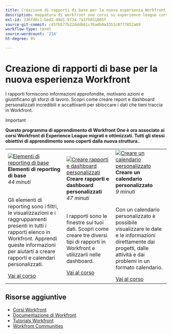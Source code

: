 ```yaml
---
title: Creazione di rapporti di base per la nuova esperienza Workfront
description: mappatura di workfront one corsi su experience league corsi
exl-id: 336fd0c1-bed2-48d1-9f34-7a175031865f
source-git-commit: c43fb577b22dddb61c76adb0a3351c0777852a69
workflow-type: tm+mt
source-wordcount: '214'
ht-degree: 0%

---
```


# Creazione di rapporti di base per la nuova esperienza Workfront

I rapporti forniscono informazioni approfondite, motivano azioni e giustificano gli sforzi di lavoro. Scopri come creare report e dashboard personalizzati incredibili e accattivanti per sbloccare i dati che tieni traccia in Workfront.

>[!IMPORTANT]
>
>**Questo programma di apprendimento di Workfront One è ora associato ai corsi Workfront di Experience League migrati e ottimizzati.  Tutti gli stessi obiettivi di apprendimento sono coperti dalla nuova struttura.**.

<table>
  <tr>
   <td>
      <a href="https://experienceleague.adobe.com/?recommended=Workfront-U-1-2022.1.reporting">
      <img alt="Elementi di reporting di base" src="https://cdn.experienceleague.adobe.com/thumb/basic-reporting-elements.png"/>
      </a>
      <div>
         <strong>Elementi di reporting di base</strong></a>         
         <br/><em>44 minuti</em>
      </div>
      <p>
        <br/>
         Gli elementi di reporting sono i filtri, le visualizzazioni e i raggruppamenti presenti in tutti i rapporti elenco in Workfront. Apprendi queste informazioni per aiutarti a creare rapporti e calendari personalizzati.
      </p>
      <a  rel="noreferrer" target="_blank" href="https://experienceleague.adobe.com/?recommended=Workfront-U-1-2022.1.reporting" class="spectrum-Button spectrum-Button--primary spectrum-Button--sizeM">
      <span class="spectrum-Button-label has-no-wrap has-text-weight-bold">Vai al corso</span>
      </a>
   </td>   
   <td>
      <a href="https://experienceleague.adobe.com/?recommended=Workfront-U-1-2022.3.reporting">
      <img alt="Creare rapporti e dashboard personalizzati" src="https://cdn.experienceleague.adobe.com/thumb/create-custom-reports-and-dashboards.png"/>
      </a>
      <div>
         <strong>Creare rapporti e dashboard personalizzati</strong></a>         
         <br/><em>47 minuti</em>
      </div>
      <p>
        <br/>
         I rapporti sono le finestre sui tuoi dati. Scopri come creare tre diversi tipi di rapporti in Workfront e utilizzarli nelle dashboard.
      </p>
      <a  rel="noreferrer" target="_blank" href="https://experienceleague.adobe.com/?recommended=Workfront-U-1-2022.3.reporting" class="spectrum-Button spectrum-Button--primary spectrum-Button--sizeM">
      <span class="spectrum-Button-label has-no-wrap has-text-weight-bold">Vai al corso</span>
      </a>
   </td>
    <td>
      <a href="https://experienceleague.adobe.com/?recommended=Workfront-U-1-2022.4.reporting">
      <img alt="Creare un calendario personalizzato" src="https://cdn.experienceleague.adobe.com/thumb/create-a-custom-calendar.png"/>
      </a>
      <div>
         <strong>Creare un calendario personalizzato</strong></a>         
         <br/><em>9 minuti</em>
      </div>
      <p>
        <br/>
         Con un calendario personalizzato è possibile visualizzare le date e le informazioni direttamente dai progetti, dalle attività e dai problemi in un formato calendario.
      </p>
      <a  rel="noreferrer" target="_blank" href="https://experienceleague.adobe.com/?recommended=Workfront-U-1-2022.4.reporting" class="spectrum-Button spectrum-Button--primary spectrum-Button--sizeM">
      <span class="spectrum-Button-label has-no-wrap has-text-weight-bold">Vai al corso</span>
      </a>
   </td>
  </tr>
</table>

## Risorse aggiuntive

* [Corsi Workfront](https://experienceleague.adobe.com/?lang=en&amp;Solution=Workfront#courses)
* [Documentazione di Workfront](https://experienceleague.adobe.com/docs/workfront.html)
* [Tutorials Workfront](https://experienceleague.adobe.com/docs/workfront-learn/tutorials-workfront/home.html)
* [Workfront Communities](https://experienceleaguecommunities.adobe.com/t5/workfront/ct-p/workfront)
